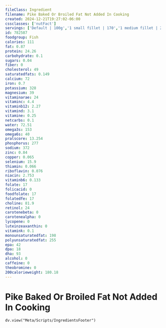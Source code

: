 ```yaml
---
fileClass: Ingredient
filename: Pike Baked Or Broiled Fat Not Added In Cooking
created: 2024-12-21T19:27:02-06:00
cssclasses: ['nutFact']
servings: ['Default | 100g','1 small fillet | 170','1 medium fillet | 227','1 large fillet | 340','1 steak | 227','1 cup, cooked, flaked | 136','1 oz, boneless, raw (yield after cooking) | 23','1 oz, boneless, cooked | 28','1 oz, with bone, raw (yield after cooking, bone removed) | 15','1 oz, with bone, cooked (yield after bone removed) | 19']
id: 782587
foodgroup: Fish
calories: 111
fat: 0.87
protein: 24.26
carbohydrate: 0.1
sugars: 0.04
fiber: 0
cholesterol: 49
saturatedfats: 0.149
calcium: 72
iron: 0.7
potassium: 328
magnesium: 39
vitaminarae: 24
vitaminc: 4.4
vitaminb12: 2.27
vitamind: 3.1
vitamine: 0.25
netcarbs: 0.1
water: 72.51
omega3s: 153
omega6s: 40
pralscore: 13.254
phosphorus: 277
sodium: 372
zinc: 0.84
copper: 0.065
selenium: 15.9
thiamin: 0.066
riboflavin: 0.076
niacin: 2.753
vitaminb6: 0.133
folate: 17
folicacid: 0
foodfolate: 17
folatedfe: 17
choline: 81.9
retinol: 24
carotenebeta: 0
carotenealpha: 0
lycopene: 0
luteinzeaxanthin: 0
vitamink: 0.1
monounsaturatedfat: 198
polyunsaturatedfat: 255
epa: 42
dpa: 18
dha: 93
alcohol: 0
caffeine: 0
theobromine: 0
200calorieweight: 180.18
---
```


# Pike Baked Or Broiled Fat Not Added In Cooking

```dataviewjs
dv.view("Meta/Scripts/IngredientsFooter")
```